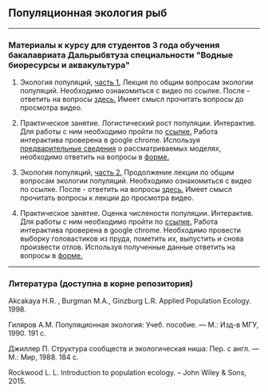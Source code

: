 ## Популяционная экология рыб
------------------------------------------------------------------------------------------------------------------------
### Материалы к курсу для студентов 3 года обучения бакалавриата Дальрыбвтуза специальности "Водные биоресурсы и аквакультура"

1. Экология популяций, [часть 1.](https://www.youtube.com/watch?v=n6dafDk0AsU)
Лекция по общим вопросам экологии популяций. Необходимо ознакомиться с видео по ссылке. После - ответить на вопросы [здесь.](https://forms.gle/duJzx9EjnZVVoEh27)
Имеет смысл прочитать вопросы до просмотра видео.

  2. Практическое занятие. Логистический рост популяции. Интерактив. Для работы с ним необходимо пройти по [ссылке.](https://virtualbiologylab.org/NetWebHTML_FilesJan2016/LogisticGrowthModel.html) Работа интерактива проверена в google chrome. Используя [предварительные сведения](https://github.com/Sturcoal/FishPopEcol/blob/main/%D0%9A%D0%B0%D1%80%D1%82%D0%BE%D1%87%D0%BA%D0%B0%20%D0%BA%20%D0%B7%D0%B0%D0%B4%D0%B0%D0%BD%D0%B8%D1%8E%20%D0%BD%D0%B0%20%D0%BC%D0%BE%D0%B4%D0%B5%D0%BB%D0%B8%20%D1%80%D0%BE%D1%81%D1%82%D0%B0%20%D0%BF%D0%BE%D0%BF%D1%83%D0%BB%D1%8F%D1%86%D0%B8%D0%B8.pdf) о рассматриваемых моделях, необходимо ответить на вопросы в [форме.](https://forms.gle/UhSZcQVn222TfJJD7) 

3. Экология популяций, [часть 2.](https://www.youtube.com/watch?v=zFNB1y9_mOc)
Продолжение лекции по общим вопросам экологии популяций. Необходимо ознакомиться с видео по ссылке. После - ответить на вопросы [здесь.](https://forms.gle/MEhP99ZZrZi9KpWa9)
Имеет смысл прочитать вопросы к лекции до просмотра видео.

 4. Практическое занятие. Оценка числености популяции. Интерактив. Для работы с ним необходимо пройти по [ссылке.](https://virtualbiologylab.org/NetWebHTML_FilesJan2016/PopulationEstimationModel.html) Работа интерактива проверена в google chrome. Необходимо провести выборку головастиков из пруда, пометить их, выпустить и снова произвести отлов. Используя полученные данные ответить на вопросы в [форме.](https://forms.gle/yYFVRkEvVaHPLccX6)

------------------------------------------------------------------------------------------------------------------------
### Литература (доступна в корне репозитория)
Akcakaya H.R. , Burgman M.A., Ginzburg L.R. Applied Population Ecology. 1998.

Гиляров А.М. Популяционная экология: Учеб. пособие. — М.: Изд-в МГУ, 1990. 191 с.

Джиллер П. Структура сообществ и экологическая ниша: Пер. с англ. — М.: Мир, 1988. 184 с.

Rockwood L. L. Introduction to population ecology. – John Wiley & Sons, 2015.




